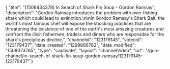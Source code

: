 {
    "title": "[1508434378] In Search of Shark Fin Soup - Gordon Ramsay",
    "description": "Gordon Ramsay introduces the problem with over fishing shark which could lead to extinction.\n\nIn Gordon Ramsay's Shark Bait, the world's most famous chef will expose the shocking practices that are threatening the existence of one of the earth's most amazing creatures and confront the illicit fishermen, traders and diners who are responsible for the shark's precipitous decline.",
    "channelid": "123179145",
    "videoid": "123179437",
    "date_created": "1299866782",
    "date_modified": "1508373765",
    "type": "captivate",
    "layout": "channelVideo",
    "url": "\/gcn-channel\/in-search-of-shark-fin-soup-gordon-ramsay\/123179145-123179437"
}